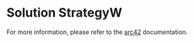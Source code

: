 # Solution StrategyW

For more information, please refer to the [arc42](https://docs.arc42.org/section-4/) documentation.
